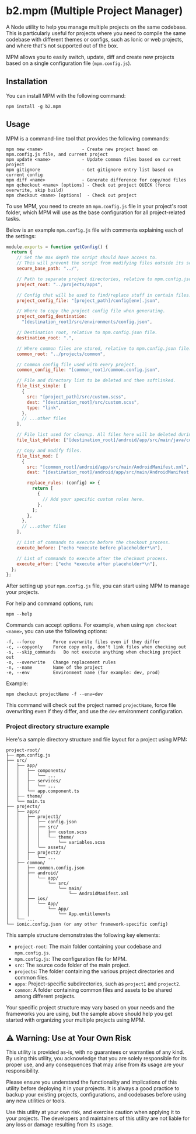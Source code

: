 # b2.mpm (Multiple Project Manager)

A Node utility to help you manage multiple projects on the same codebase. This is particularly useful for projects where you need to compile the same codebase with different themes or configs, such as Ionic or web projects, and where that's not supported out of the box.

MPM allows you to easily switch, update, diff and create new projects based on a single configuration file (`mpm.config.js`).

## Installation

You can install MPM with the following command:

```
npm install -g b2.mpm
```

## Usage

MPM is a command-line tool that provides the following commands:

```
mpm new <name>               - Create new project based on mpm.config.js file, and current project
mpm update <name>            - Update common files based on current project
mpm gitignore                - Get gitignore entry list based on current config
mpm diff <name>              - Generate difference for copy/mod files
mpm qcheckout <name> [options] - Check out project QUICK (force overwrite, skip build)
mpm checkout <name> [options]  - Check out project
```

To use MPM, you need to create an `mpm.config.js` file in your project's root folder, which MPM will use as the base configuration for all project-related tasks.

Below is an example `mpm.config.js` file with comments explaining each of the settings:

```javascript
module.exports = function getConfig() {
  return {
    // Set the max depth the script should have access to.
    // This will prevent the script from modifying files outside its scope.
    secure_base_path: "../",

    // Path to separate project directories, relative to mpm.config.json file.
    project_root: "../projects/apps",

    // Config that will be used to find/replace stuff in certain files.
    project_config_file: "[project_path]/config[env].json",

    // Where to copy the project config file when generating.
    project_config_destination:
      "[destination_root]/src/environments/config.json",

    // Destination root, relative to mpm.config.json file.
    destination_root: ".",

    // Where common files are stored, relative to mpm.config.json file.
    common_root: "../projects/common",

    // Common config file used with every project.
    common_config_file: "[common_root]/common.config.json",

    // File and directory list to be deleted and then softlinked.
    file_list_simple: [
      {
        src: "[project_path]/src/custom.scss",
        dest: "[destination_root]/src/custom.scss",
        type: "link",
      },
      // ...other files
    ],

    // File list used for cleanup. All files here will be deleted during checkout.
    file_list_delete: ["[destination_root]/android/app/src/main/java/com"],

    // Copy and modify files.
    file_list_mod: [
      {
        src: "[common_root]/android/app/src/main/AndroidManifest.xml",
        dest: "[destination_root]/android/app/src/main/AndroidManifest.xml",

        replace_rules: (config) => {
          return [
            {
              // Add your specific custom rules here.
            },
          ];
        },
      },
      // ...other files
    ],

    // List of commands to execute before the checkout process.
    execute_before: ["echo *execute before placeholder*\n"],

    // List of commands to execute after the checkout process.
    execute_after: ["echo *execute after placeholder*\n"],
  };
};
```

After setting up your `mpm.config.js` file, you can start using MPM to manage your projects.

For help and command options, run:

```
mpm --help
```

Commands can accept options. For example, when using `mpm checkout <name>`, you can use the following options:

```
-f, --force       Force overwrite files even if they differ
-c, --copyonly    Force copy only, don't link files when checking out
-s, --skip_commands   Do not execute anything when checking project out
-o, --overwrite   Change replacement rules
-n, --name        Name of the project
-e, --env         Environment name (for example: dev, prod)
```

Example:

```
mpm checkout projectName -f --env=dev
```

This command will check out the project named `projectName`, force file overwriting even if they differ, and use the `dev` environment configuration.

### Project directory structure example

Here's a sample directory structure and file layout for a project using MPM:

```
project-root/
├── mpm.config.js
├── src/
│   ├── app/
│   │   ├── components/
│   │   │   └── ...
│   │   ├── services/
│   │   │   └── ...
│   │   └── app.component.ts
│   ├── theme/
│   └── main.ts
├── projects/
│   ├── apps/
│   │   ├── project1/
│   │   │   ├── config.json
│   │   │   ├── src/
│   │   │   │   ├── custom.scss
│   │   │   │   └── theme/
│   │   │   │       └── variables.scss
│   │   │   └── assets/
│   │   ├── project2/
│   │   │   └── ...
│   ├── common/
│   │   ├── common.config.json
│   │   ├── android/
│   │   │   └── app/
│   │   │       └── src/
│   │   │           └── main/
│   │   │               └── AndroidManifest.xml
│   │   ├── ios/
│   │   │   └── App/
│   │   │       └── App/
│   │   │           └── App.entitlements
│   └── ...
└── ionic.config.json (or any other framework-specific config)
```

This sample structure demonstrates the following key elements:

- `project-root`: The main folder containing your codebase and `mpm.config.js`.
- `mpm.config.js`: The configuration file for MPM.
- `src`: The source code folder of the main project.
- `projects`: The folder containing the various project directories and common files.
- `apps`: Project-specific subdirectories, such as `project1` and `project2`.
- `common`: A folder containing common files and assets to be shared among different projects.

Your specific project structure may vary based on your needs and the frameworks you are using, but the sample above should help you get started with organizing your multiple projects using MPM.

## ⚠️ Warning: Use at Your Own Risk

This utility is provided as-is, with no guarantees or warranties of any kind. By using this utility, you acknowledge that you are solely responsible for its proper use, and any consequences that may arise from its usage are your responsibility.

Please ensure you understand the functionality and implications of this utility before deploying it in your projects. It is always a good practice to backup your existing projects, configurations, and codebases before using any new utilities or tools.

Use this utility at your own risk, and exercise caution when applying it to your projects. The developers and maintainers of this utility are not liable for any loss or damage resulting from its usage.